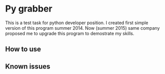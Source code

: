 # Py grabber

This is a test task for python developer position.
I created first simple version of this program summer 2014.
Now (summer 2015) same company proposed me to upgrade  this program to
 demostrate my skills.

## How to use

## Known issues
